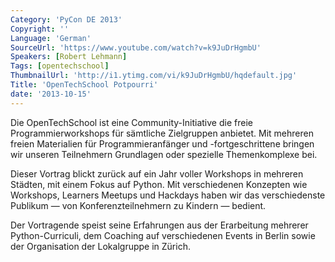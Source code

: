 ```yaml
---
Category: 'PyCon DE 2013'
Copyright: ''
Language: 'German'
SourceUrl: 'https://www.youtube.com/watch?v=k9JuDrHgmbU'
Speakers: [Robert Lehmann]
Tags: [opentechschool]
ThumbnailUrl: 'http://i1.ytimg.com/vi/k9JuDrHgmbU/hqdefault.jpg'
Title: 'OpenTechSchool Potpourri'
date: '2013-10-15'
---
```

Die OpenTechSchool ist eine Community-Initiative die freie Programmierworkshops für sämtliche Zielgruppen anbietet.  Mit mehreren freien Materialien für Programmieranfänger und -fortgeschrittene bringen wir unseren Teilnehmern Grundlagen oder spezielle Themenkomplexe bei.

Dieser Vortrag blickt zurück auf ein Jahr voller Workshops in mehreren Städten, mit einem Fokus auf Python.  Mit verschiedenen Konzepten wie Workshops, Learners Meetups und Hackdays haben wir das verschiedenste Publikum — von Konferenzteilnehmern zu Kindern — bedient.

Der Vortragende speist seine Erfahrungen aus der Erarbeitung mehrerer Python-Curriculi, dem Coaching auf verschiedenen Events in Berlin sowie der Organisation der Lokalgruppe in Zürich.
